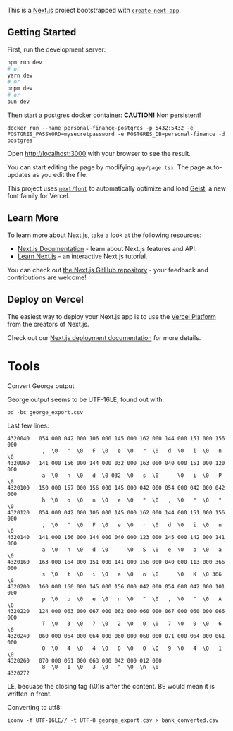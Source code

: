 This is a [Next.js](https://nextjs.org) project bootstrapped with [`create-next-app`](https://nextjs.org/docs/app/api-reference/cli/create-next-app).

## Getting Started

First, run the development server:

```bash
npm run dev
# or
yarn dev
# or
pnpm dev
# or
bun dev
```

Then start a postgres docker container:
**CAUTION!** Non persistent!
```shell
docker run --name personal-finance-postgres -p 5432:5432 -e POSTGRES_PASSWORD=mysecretpassword -e POSTGRES_DB=personal-finance -d postgres
```

Open [http://localhost:3000](http://localhost:3000) with your browser to see the result.

You can start editing the page by modifying `app/page.tsx`. The page auto-updates as you edit the file.

This project uses [`next/font`](https://nextjs.org/docs/app/building-your-application/optimizing/fonts) to automatically optimize and load [Geist](https://vercel.com/font), a new font family for Vercel.

## Learn More

To learn more about Next.js, take a look at the following resources:

- [Next.js Documentation](https://nextjs.org/docs) - learn about Next.js features and API.
- [Learn Next.js](https://nextjs.org/learn) - an interactive Next.js tutorial.

You can check out [the Next.js GitHub repository](https://github.com/vercel/next.js) - your feedback and contributions are welcome!

## Deploy on Vercel

The easiest way to deploy your Next.js app is to use the [Vercel Platform](https://vercel.com/new?utm_medium=default-template&filter=next.js&utm_source=create-next-app&utm_campaign=create-next-app-readme) from the creators of Next.js.

Check out our [Next.js deployment documentation](https://nextjs.org/docs/app/building-your-application/deploying) for more details.

# Tools
Convert George output

George output seems to be UTF-16LE, found out with:
```shell
od -bc george_export.csv
```

Last few lines:
```shell
4320040   054 000 042 000 106 000 145 000 162 000 144 000 151 000 156 000
           ,  \0   "  \0   F  \0   e  \0   r  \0   d  \0   i  \0   n  \0
4320060   141 000 156 000 144 000 032 000 163 000 040 000 151 000 120 000
           a  \0   n  \0   d  \0 032  \0   s  \0      \0   i  \0   P  \0
4320100   150 000 157 000 156 000 145 000 042 000 054 000 042 000 042 000
           h  \0   o  \0   n  \0   e  \0   "  \0   ,  \0   "  \0   "  \0
4320120   054 000 042 000 106 000 145 000 162 000 144 000 151 000 156 000
           ,  \0   "  \0   F  \0   e  \0   r  \0   d  \0   i  \0   n  \0
4320140   141 000 156 000 144 000 040 000 123 000 145 000 142 000 141 000
           a  \0   n  \0   d  \0      \0   S  \0   e  \0   b  \0   a  \0
4320160   163 000 164 000 151 000 141 000 156 000 040 000 113 000 366 000
           s  \0   t  \0   i  \0   a  \0   n  \0      \0   K  \0 366  \0
4320200   160 000 160 000 145 000 156 000 042 000 054 000 042 000 101 000
           p  \0   p  \0   e  \0   n  \0   "  \0   ,  \0   "  \0   A  \0
4320220   124 000 063 000 067 000 062 000 060 000 067 000 060 000 066 000
           T  \0   3  \0   7  \0   2  \0   0  \0   7  \0   0  \0   6  \0
4320240   060 000 064 000 064 000 060 000 060 000 071 000 064 000 061 000
           0  \0   4  \0   4  \0   0  \0   0  \0   9  \0   4  \0   1  \0
4320260   070 000 061 000 063 000 042 000 012 000                        
           8  \0   1  \0   3  \0   "  \0  \n  \0                        
4320272
```
LE, becuase the closing tag (\0)is after the content. BE would mean it is written in front.

Converting to utf8:
```shell
iconv -f UTF-16LE// -t UTF-8 george_export.csv > bank_converted.csv
```